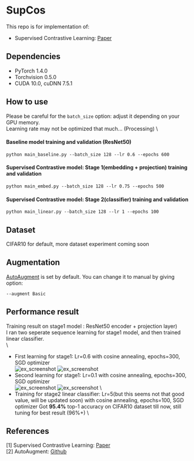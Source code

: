 # SupCos

This repo is for implementation of:
- Supervised Contrastive Learning: [Paper](https://arxiv.org/abs/2004.11362)

## Dependencies
- PyTorch 1.4.0 
- Torchvision 0.5.0
- CUDA 10.0, cuDNN 7.5.1

## How to use
Please be careful for the `batch_size` option: adjust it depending on your GPU memory. \
Learning rate may not be optimized that much... (Processing) \

#### Baseline model training and validation (ResNet50)
```
python main_baseline.py --batch_size 128 --lr 0.6 --epochs 600
```

#### Supervised Contrastive model: Stage 1(embedding + projection) training and validation
```
python main_embed.py --batch_size 128 --lr 0.75 --epochs 500
```

#### Supervised Contrastive model: Stage 2(classifier) training and validation
```
python main_linear.py --batch_size 128 --lr 1 --epochs 100
```

## Dataset
CIFAR10 for default, more dataset experiment coming soon

## Augmentation
[AutoAugment](https://arxiv.org/abs/1805.09501) is set by default. You can change it to manual by giving option:
```
--augment Basic
```

## Performance result
Training result on stage1 model : ResNet50 encoder + projection layer) \
I ran two seperate sequence learning for stage1 model, and then trained linear classifier. \
\
- First learning for stage1: Lr=0.6 with cosine annealing, epochs=300, SGD optimizer \
![ex_screenshot](./screenshot/stage1_lr_first.jpg)
![ex_screenshot](./screenshot/stage1_train_loss_first.jpg)
- Second learning for stage1: Lr=0.1 with cosine annealing, epochs=300, SGD optimizer \
![ex_screenshot](./screenshot/stage1_lr_second.jpg)
![ex_screenshot](./screenshot/stage1_train_loss_second.jpg)
\
- Training for stage2 linear classifier: Lr=5(but this seems not that good value, will be updated soon) with cosine annealing, epochs=100, SGD optimizer
Got **95.4%** top-1 accuracy on CIFAR10 dataset till now, still tuning for best result (96%+) \


## References
[1] Supervised Contrastive Learning: [Paper](https://arxiv.org/abs/2004.11362) \
[2] AutoAugment: [Github](https://github.com/4uiiurz1/pytorch-auto-augment)
